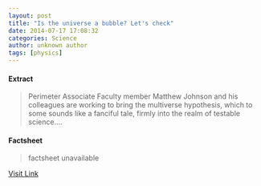 ```yaml
---
layout: post
title: "Is the universe a bubble? Let's check"
date: 2014-07-17 17:08:32
categories: Science
author: unknown author
tags: [physics]
---
```



#### Extract
>Perimeter Associate Faculty member Matthew Johnson and his colleagues are working to bring the multiverse hypothesis, which to some sounds like a fanciful tale, firmly into the realm of testable science....

#### Factsheet
>factsheet unavailable

[Visit Link](http://phys.org/news324821301.html)


